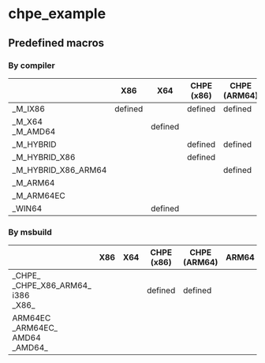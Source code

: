# chpe_example

## Predefined macros

### By compiler

| | X86 | X64 | CHPE<br>(x86) | CHPE<br>(ARM64) | ARM64 | ARM64EC |
| --- | --- | --- | --- | --- | --- | --- |
| \_M_IX86 | defined | | defined | defined |
| \_M_X64<br>\_M_AMD64 | | defined | | | | defined |
| \_M_HYBRID | | | defined | defined | | |
| \_M_HYBRID_X86 | | | defined | | |
| \_M_HYBRID_X86_ARM64 | | | | defined | | |
| \_M_ARM64 | | | | | defined | |
| \_M_ARM64EC | | | | | | defined |
| \_WIN64 | | defined | | | defined | defined |

### By msbuild

| | X86 | X64 | CHPE<br>(x86) | CHPE<br>(ARM64) | ARM64 | ARM64EC
| --- | --- | --- | --- | --- | --- | --- |
| \_CHPE_<br>\_CHPE_X86_ARM64_<br>i386<br>\_X86_ | | | defined | defined | | |
| ARM64EC<br>\_ARM64EC_<br>AMD64<br>\_AMD64_ | | | | | | defined |

